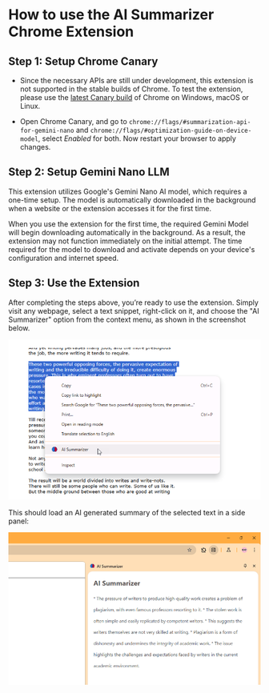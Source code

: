 # How to use the AI Summarizer Chrome Extension

## Step 1: Setup Chrome Canary

* Since the necessary APIs are still under development, this extension is not supported in the stable builds of Chrome. To test the extension, please use the [latest Canary build](https://www.google.com/search?q=download+chrome+canary) of Chrome on Windows, macOS or Linux.

* Open Chrome Canary, and go to `chrome://flags/#summarization-api-for-gemini-nano` and `chrome://flags/#optimization-guide-on-device-model`, select *Enabled* for both. Now restart your browser to apply changes.

## Step 2: Setup Gemini Nano LLM

This extension utilizes Google's Gemini Nano AI model, which requires a one-time setup. The model is automatically downloaded in the background when a website or the extension accesses it for the first time.

When you use the extension for the first time, the required Gemini Model will begin downloading automatically in the background. As a result, the extension may not function immediately on the initial attempt. The time required for the model to download and activate depends on your device's configuration and internet speed.

## Step 3: Use the Extension

After completing the steps above, you’re ready to use the extension. Simply visit any webpage, select a text snippet, right-click on it, and choose the "AI Summarizer" option from the context menu, as shown in the screenshot below.

![Screenshot](screenshot.png)

This should load an AI generated summary of the selected text in a side panel:

![Screenshot](screenshot-2.png)
